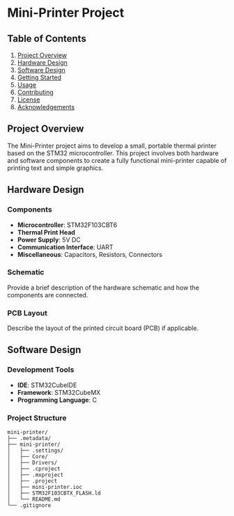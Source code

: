 # Mini-Printer Project

## Table of Contents
1. [Project Overview](#project-overview)
2. [Hardware Design](#hardware-design)
3. [Software Design](#software-design)
4. [Getting Started](#getting-started)
5. [Usage](#usage)
6. [Contributing](#contributing)
7. [License](#license)
8. [Acknowledgements](#acknowledgements)

## Project Overview
The Mini-Printer project aims to develop a small, portable thermal printer based on the STM32 microcontroller. This project involves both hardware and software components to create a fully functional mini-printer capable of printing text and simple graphics.

## Hardware Design
### Components
- **Microcontroller**: STM32F103CBT6
- **Thermal Print Head**
- **Power Supply**: 5V DC
- **Communication Interface**: UART
- **Miscellaneous**: Capacitors, Resistors, Connectors

### Schematic
Provide a brief description of the hardware schematic and how the components are connected.

### PCB Layout
Describe the layout of the printed circuit board (PCB) if applicable.

## Software Design
### Development Tools
- **IDE**: STM32CubeIDE
- **Framework**: STM32CubeMX
- **Programming Language**: C

### Project Structure
```plaintext
mini-printer/
├── .metadata/
├── mini-printer/
│   ├── .settings/
│   ├── Core/
│   ├── Drivers/
│   ├── .cproject
│   ├── .mxproject
│   ├── .project
│   ├── mini-printer.ioc
│   ├── STM32F103CBTX_FLASH.ld
│   └── README.md
└── .gitignore